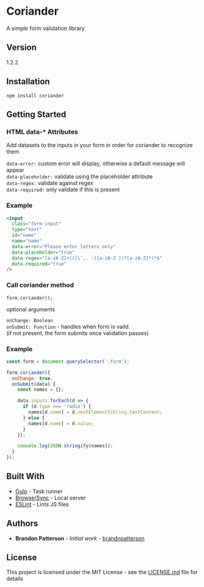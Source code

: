 # Coriander

A simple form validation library

## Version

1.2.2

## Installation

`npm install coriander`

## Getting Started

### HTML data-\* Attributes

Add datasets to the inputs in your form in order for coriander to recognize them

`data-error:` custom error will display, otherwise a default message will appear
<br>
`data-placeholder:` validate using the placeholder attribute
<br>
`data-regex:` validate against regex
<br>
`data-required:` only validate if this is present

### Example

```html
<input
  class="form-input"
  type="text"
  id="name"
  name="name"
  data-error="Please enter letters only"
  data-placeholder="true"
  data-regex="[a-zA-Z]+(([\',. -][a-zA-Z ])?[a-zA-Z]*)*$"
  data-required="true"
/>
```

### Call coriander method

`form.coriander();`

optional arguments

`onChange: Boolean`
<br>
`onSubmit: Function` - handles when form is vaild.
<br>
(if not present, the form submits once validation passes)

### Example

```javascript
const form = document.querySelector('.form');

form.coriander({
  onChange: true,
  onSubmit(data) {
    const names = {};

    data.inputs.forEach(d => {
      if (d.type === 'radio') {
        names[d.name] = d.nextElementSibling.textContent;
      } else {
        names[d.name] = d.value;
      }
    });

    console.log(JSON.stringify(names));
  }
});
```

## Built With

- [Gulp](https://gulpjs.com/) - Task runner
- [BrowserSync](https://browsersync.io/) - Local server
- [ESLint](https://eslint.org/) - Lints JS files

## Authors

- **Brandon Patterson** - _Initial work_ - [brandnpatterson](https://github.com/brandnpatterson)

## License

This project is licensed under the MIT License - see the [LICENSE.md](LICENSE.md) file for details

```

```

